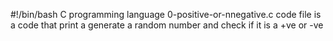 #!/bin/bash
C programming language
0-positive-or-nnegative.c code file  is a code that print a generate a random number and check if it is a +ve or -ve 
